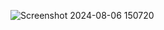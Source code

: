 ![Screenshot 2024-08-06 150720](https://github.com/user-attachments/assets/c9bb7749-bf69-4acc-9e5e-54da6742de52)
